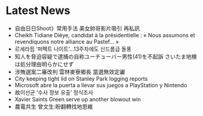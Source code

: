 # Latest News
-  自由日日Shoot》常用手法 美女帥哥影片吸引 再私訊
-  Cheikh Tidiane Dièye, candidat à la présidentielle : « Nous assumons et revendiquons notre alliance au Pastef… »
-  르세라핌 ‘퍼펙트 나이트’…13주차에도 신드롬급 돌풍
-  知人を脅迫容疑で逮捕の自称ユーチューバー男性(41)を不起訴 さいたま地検は処分理由明らかにせず
-  涉賄選案二審改判 雲林麥寮鄉長 當選無效定讞
-  City keeping tight lid on Stanley Park logging reports
-  Microsoft abre la puerta a llevar sus juegos a PlayStation y Nintendo
-  故이선균 ‘수사 정보 유출’ 정식조사
-  Xavier Saints Green serve up another blowout win
-  農電共生 曾文生:盼翻轉找地思維
